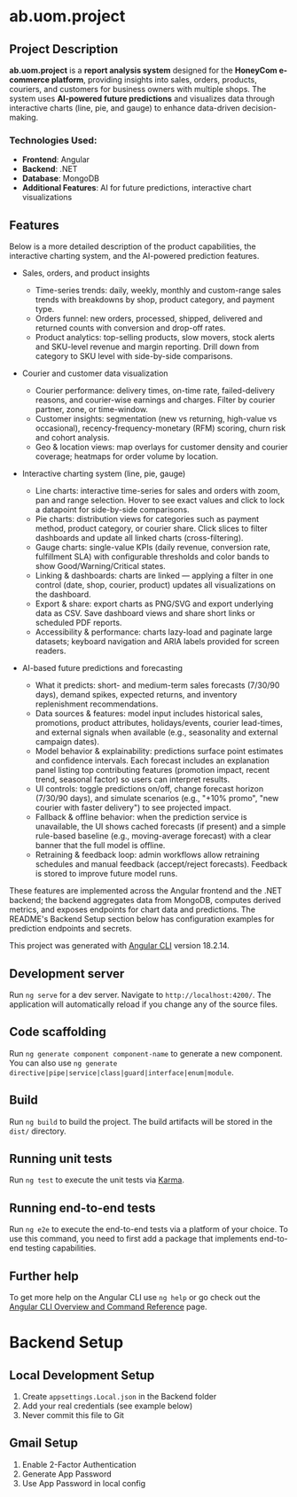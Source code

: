 # ab.uom.project

## Project Description
**ab.uom.project** is a **report analysis system** designed for the **HoneyCom e-commerce platform**, providing insights into sales, orders, products, couriers, and customers for business owners with multiple shops. The system uses **AI-powered future predictions** and visualizes data through interactive charts (line, pie, and gauge) to enhance data-driven decision-making.

### Technologies Used:
- **Frontend**: Angular
- **Backend**: .NET
- **Database**: MongoDB
- **Additional Features**: AI for future predictions, interactive chart visualizations

## Features

Below is a more detailed description of the product capabilities, the interactive charting system, and the AI-powered prediction features.

- Sales, orders, and product insights
	- Time-series trends: daily, weekly, monthly and custom-range sales trends with breakdowns by shop, product category, and payment type.
	- Orders funnel: new orders, processed, shipped, delivered and returned counts with conversion and drop-off rates.
	- Product analytics: top-selling products, slow movers, stock alerts and SKU-level revenue and margin reporting. Drill down from category to SKU level with side-by-side comparisons.

- Courier and customer data visualization
	- Courier performance: delivery times, on-time rate, failed-delivery reasons, and courier-wise earnings and charges. Filter by courier partner, zone, or time-window.
	- Customer insights: segmentation (new vs returning, high-value vs occasional), recency-frequency-monetary (RFM) scoring, churn risk and cohort analysis.
	- Geo & location views: map overlays for customer density and courier coverage; heatmaps for order volume by location.

- Interactive charting system (line, pie, gauge)
	- Line charts: interactive time-series for sales and orders with zoom, pan and range selection. Hover to see exact values and click to lock a datapoint for side-by-side comparisons.
	- Pie charts: distribution views for categories such as payment method, product category, or courier share. Click slices to filter dashboards and update all linked charts (cross-filtering).
	- Gauge charts: single-value KPIs (daily revenue, conversion rate, fulfillment SLA) with configurable thresholds and color bands to show Good/Warning/Critical states.
	- Linking & dashboards: charts are linked — applying a filter in one control (date, shop, courier, product) updates all visualizations on the dashboard.
	- Export & share: export charts as PNG/SVG and export underlying data as CSV. Save dashboard views and share short links or scheduled PDF reports.
	- Accessibility & performance: charts lazy-load and paginate large datasets; keyboard navigation and ARIA labels provided for screen readers.

- AI-based future predictions and forecasting
	- What it predicts: short- and medium-term sales forecasts (7/30/90 days), demand spikes, expected returns, and inventory replenishment recommendations.
	- Data sources & features: model input includes historical sales, promotions, product attributes, holidays/events, courier lead-times, and external signals when available (e.g., seasonality and external campaign dates).
	- Model behavior & explainability: predictions surface point estimates and confidence intervals. Each forecast includes an explanation panel listing top contributing features (promotion impact, recent trend, seasonal factor) so users can interpret results.
	- UI controls: toggle predictions on/off, change forecast horizon (7/30/90 days), and simulate scenarios (e.g., "+10% promo", "new courier with faster delivery") to see projected impact.
	- Fallback & offline behavior: when the prediction service is unavailable, the UI shows cached forecasts (if present) and a simple rule-based baseline (e.g., moving-average forecast) with a clear banner that the full model is offline.
	- Retraining & feedback loop: admin workflows allow retraining schedules and manual feedback (accept/reject forecasts). Feedback is stored to improve future model runs.

These features are implemented across the Angular frontend and the .NET backend; the backend aggregates data from MongoDB, computes derived metrics, and exposes endpoints for chart data and predictions. The README's Backend Setup section below has configuration examples for prediction endpoints and secrets.

This project was generated with [Angular CLI](https://github.com/angular/angular-cli) version 18.2.14.

## Development server

Run `ng serve` for a dev server. Navigate to `http://localhost:4200/`. The application will automatically reload if you change any of the source files.

## Code scaffolding

Run `ng generate component component-name` to generate a new component. You can also use `ng generate directive|pipe|service|class|guard|interface|enum|module`.

## Build

Run `ng build` to build the project. The build artifacts will be stored in the `dist/` directory.

## Running unit tests

Run `ng test` to execute the unit tests via [Karma](https://karma-runner.github.io).

## Running end-to-end tests

Run `ng e2e` to execute the end-to-end tests via a platform of your choice. To use this command, you need to first add a package that implements end-to-end testing capabilities.

## Further help

To get more help on the Angular CLI use `ng help` or go check out the [Angular CLI Overview and Command Reference](https://angular.dev/tools/cli) page.


# Backend Setup

## Local Development Setup

1. Create `appsettings.Local.json` in the Backend folder
2. Add your real credentials (see example below)
3. Never commit this file to Git


## Gmail Setup
1. Enable 2-Factor Authentication
2. Generate App Password
3. Use App Password in local config